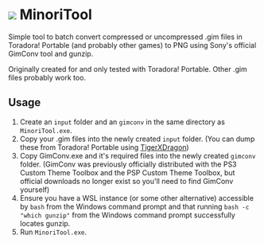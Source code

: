 ﻿# <img src="https://i.imgur.com/4XAjsxJ.png" style="max-width:120px"></img> MinoriTool

Simple tool to batch convert compressed or uncompressed .gim files in Toradora! Portable (and probably other games) to PNG using Sony's official GimConv tool and gunzip.

Originally created for and only tested with Toradora! Portable. Other .gim files probably work too.

## Usage

1. Create an `input` folder and an `gimconv` in the same directory as `MinoriTool.exe`.
2. Copy your .gim files into the newly created `input` folder. (You can dump these from Toradora! Portable using [TigerXDragon](https://github.com/SH4FS0c13ty/TigerXDragon))
3. Copy GimConv.exe and it's required files into the newly created `gimconv` folder. (GimConv was previously officially distributed with the PS3 Custom Theme Toolbox and the PSP Custom Theme Toolbox, but official downloads no longer exist so you'll need to find GimConv yourself)
4. Ensure you have a WSL instance (or some other alternative) accessible by `bash` from the Windows command prompt and that running `bash -c "which gunzip"` from the Windows command prompt successfully locates gunzip.
5. Run `MinoriTool.exe`.
